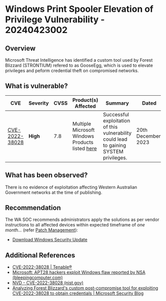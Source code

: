 # Windows Print Spooler Elevation of Privilege Vulnerability - 20240423002

## Overview

Microsoft Threat Intelligence has identified a custom tool used by Forest Blizzard (STRONTIUM) refered to as GooseEgg, which is used to elevate privileges and peform credential theft on compromised networks.

## What is vulnerable?

| CVE                                                               | Severity | CVSS | Product(s) Affected                                                                                                      | Summary                                                                                | Dated               |
| ----------------------------------------------------------------- | -------- | ---- | ------------------------------------------------------------------------------------------------------------------------ | -------------------------------------------------------------------------------------- | ------------------- |
| [CVE-2022-38028](https://nvd.nist.gov/vuln/detail/CVE-2022-38028) | **High** | 7.8  | Multiple Microsoft Windows Products listed [here](https://msrc.microsoft.com/update-guide/en-US/advisory/CVE-2022-38028) | Successful exploitation of this vulnerability could lead to gaining SYSTEM privileges. | 20th December, 2023 |

## What has been observed?

There is no evidence of exploitation affecting Western Australian Government networks at the time of publishing.

## Recommendation

The WA SOC recommends administrators apply the solutions as per vendor instructions to all affected devices within expected timeframe of *one month...* (refer [Patch Management](../guidelines/patch-management.md)):

- [Download Windows Security Update](https://msrc.microsoft.com/update-guide/en-US/advisory/CVE-2022-38028)

## Additional References

- [CVE-2022-38028 | Tenable®](https://www.tenable.com/cve/CVE-2022-38028)
- [Microsoft: APT28 hackers exploit Windows flaw reported by NSA (bleepingcomputer.com)](https://www.bleepingcomputer.com/news/security/microsoft-russian-apt28-hackers-exploit-windows-flaw-reported-by-nsa-using-gooseegg-tool/)
- [NVD - CVE-2022-38028 (nist.gov)](https://nvd.nist.gov/vuln/detail/CVE-2022-38028)
- [Analyzing Forest Blizzard's custom post-compromise tool for exploiting CVE-2022-38028 to obtain credentials | Microsoft Security Blog](https://www.microsoft.com/en-us/security/blog/2024/04/22/analyzing-forest-blizzards-custom-post-compromise-tool-for-exploiting-cve-2022-38028-to-obtain-credentials/)